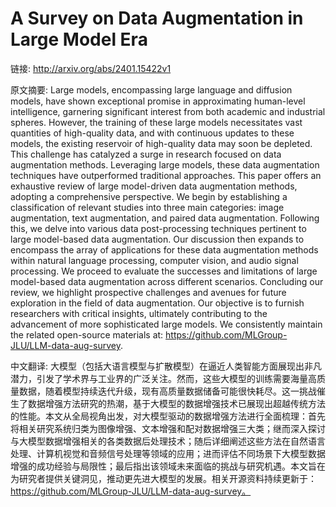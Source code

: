 # A Survey on Data Augmentation in Large Model Era

链接: http://arxiv.org/abs/2401.15422v1

原文摘要:
Large models, encompassing large language and diffusion models, have shown
exceptional promise in approximating human-level intelligence, garnering
significant interest from both academic and industrial spheres. However, the
training of these large models necessitates vast quantities of high-quality
data, and with continuous updates to these models, the existing reservoir of
high-quality data may soon be depleted. This challenge has catalyzed a surge in
research focused on data augmentation methods. Leveraging large models, these
data augmentation techniques have outperformed traditional approaches. This
paper offers an exhaustive review of large model-driven data augmentation
methods, adopting a comprehensive perspective. We begin by establishing a
classification of relevant studies into three main categories: image
augmentation, text augmentation, and paired data augmentation. Following this,
we delve into various data post-processing techniques pertinent to large
model-based data augmentation. Our discussion then expands to encompass the
array of applications for these data augmentation methods within natural
language processing, computer vision, and audio signal processing. We proceed
to evaluate the successes and limitations of large model-based data
augmentation across different scenarios. Concluding our review, we highlight
prospective challenges and avenues for future exploration in the field of data
augmentation. Our objective is to furnish researchers with critical insights,
ultimately contributing to the advancement of more sophisticated large models.
We consistently maintain the related open-source materials at:
https://github.com/MLGroup-JLU/LLM-data-aug-survey.

中文翻译:
大模型（包括大语言模型与扩散模型）在逼近人类智能方面展现出非凡潜力，引发了学术界与工业界的广泛关注。然而，这些大模型的训练需要海量高质量数据，随着模型持续迭代升级，现有高质量数据储备可能很快耗尽。这一挑战催生了数据增强方法研究的热潮，基于大模型的数据增强技术已展现出超越传统方法的性能。本文从全局视角出发，对大模型驱动的数据增强方法进行全面梳理：首先将相关研究系统归类为图像增强、文本增强和配对数据增强三大类；继而深入探讨与大模型数据增强相关的各类数据后处理技术；随后详细阐述这些方法在自然语言处理、计算机视觉和音频信号处理等领域的应用；进而评估不同场景下大模型数据增强的成功经验与局限性；最后指出该领域未来面临的挑战与研究机遇。本文旨在为研究者提供关键洞见，推动更先进大模型的发展。相关开源资料持续更新于：https://github.com/MLGroup-JLU/LLM-data-aug-survey。
